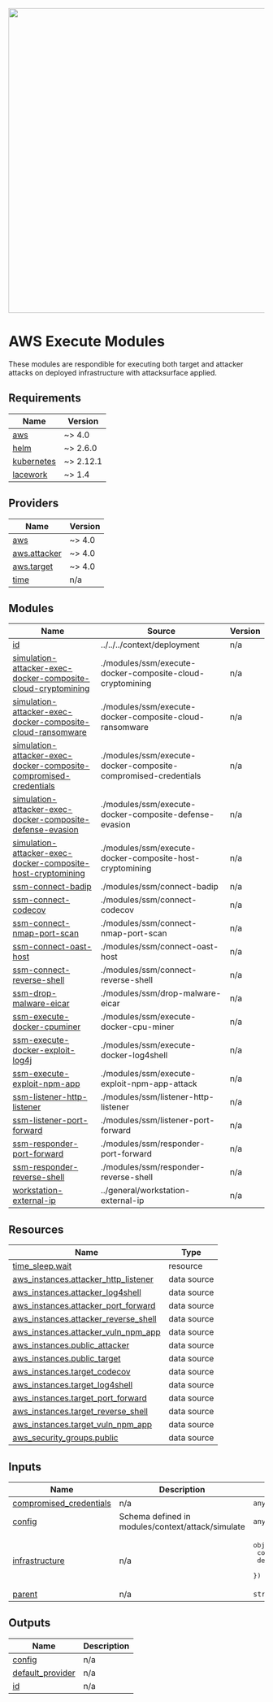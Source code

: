 <a href="https://lacework.com"><img src="https://techally-content.s3-us-west-1.amazonaws.com/public-content/lacework_logo_full.png" width="600"></a>

# AWS Execute Modules

These modules are respondible for executing both target and attacker attacks on deployed infrastructure with attacksurface applied.

## Requirements

| Name | Version |
|------|---------|
| <a name="requirement_aws"></a> [aws](#requirement\_aws) | ~> 4.0 |
| <a name="requirement_helm"></a> [helm](#requirement\_helm) | ~> 2.6.0 |
| <a name="requirement_kubernetes"></a> [kubernetes](#requirement\_kubernetes) | ~> 2.12.1 |
| <a name="requirement_lacework"></a> [lacework](#requirement\_lacework) | ~> 1.4 |

## Providers

| Name | Version |
|------|---------|
| <a name="provider_aws"></a> [aws](#provider\_aws) | ~> 4.0 |
| <a name="provider_aws.attacker"></a> [aws.attacker](#provider\_aws.attacker) | ~> 4.0 |
| <a name="provider_aws.target"></a> [aws.target](#provider\_aws.target) | ~> 4.0 |
| <a name="provider_time"></a> [time](#provider\_time) | n/a |

## Modules

| Name | Source | Version |
|------|--------|---------|
| <a name="module_id"></a> [id](#module\_id) | ../../../context/deployment | n/a |
| <a name="module_simulation-attacker-exec-docker-composite-cloud-cryptomining"></a> [simulation-attacker-exec-docker-composite-cloud-cryptomining](#module\_simulation-attacker-exec-docker-composite-cloud-cryptomining) | ./modules/ssm/execute-docker-composite-cloud-cryptomining | n/a |
| <a name="module_simulation-attacker-exec-docker-composite-cloud-ransomware"></a> [simulation-attacker-exec-docker-composite-cloud-ransomware](#module\_simulation-attacker-exec-docker-composite-cloud-ransomware) | ./modules/ssm/execute-docker-composite-cloud-ransomware | n/a |
| <a name="module_simulation-attacker-exec-docker-composite-compromised-credentials"></a> [simulation-attacker-exec-docker-composite-compromised-credentials](#module\_simulation-attacker-exec-docker-composite-compromised-credentials) | ./modules/ssm/execute-docker-composite-compromised-credentials | n/a |
| <a name="module_simulation-attacker-exec-docker-composite-defense-evasion"></a> [simulation-attacker-exec-docker-composite-defense-evasion](#module\_simulation-attacker-exec-docker-composite-defense-evasion) | ./modules/ssm/execute-docker-composite-defense-evasion | n/a |
| <a name="module_simulation-attacker-exec-docker-composite-host-cryptomining"></a> [simulation-attacker-exec-docker-composite-host-cryptomining](#module\_simulation-attacker-exec-docker-composite-host-cryptomining) | ./modules/ssm/execute-docker-composite-host-cryptomining | n/a |
| <a name="module_ssm-connect-badip"></a> [ssm-connect-badip](#module\_ssm-connect-badip) | ./modules/ssm/connect-badip | n/a |
| <a name="module_ssm-connect-codecov"></a> [ssm-connect-codecov](#module\_ssm-connect-codecov) | ./modules/ssm/connect-codecov | n/a |
| <a name="module_ssm-connect-nmap-port-scan"></a> [ssm-connect-nmap-port-scan](#module\_ssm-connect-nmap-port-scan) | ./modules/ssm/connect-nmap-port-scan | n/a |
| <a name="module_ssm-connect-oast-host"></a> [ssm-connect-oast-host](#module\_ssm-connect-oast-host) | ./modules/ssm/connect-oast-host | n/a |
| <a name="module_ssm-connect-reverse-shell"></a> [ssm-connect-reverse-shell](#module\_ssm-connect-reverse-shell) | ./modules/ssm/connect-reverse-shell | n/a |
| <a name="module_ssm-drop-malware-eicar"></a> [ssm-drop-malware-eicar](#module\_ssm-drop-malware-eicar) | ./modules/ssm/drop-malware-eicar | n/a |
| <a name="module_ssm-execute-docker-cpuminer"></a> [ssm-execute-docker-cpuminer](#module\_ssm-execute-docker-cpuminer) | ./modules/ssm/execute-docker-cpu-miner | n/a |
| <a name="module_ssm-execute-docker-exploit-log4j"></a> [ssm-execute-docker-exploit-log4j](#module\_ssm-execute-docker-exploit-log4j) | ./modules/ssm/execute-docker-log4shell | n/a |
| <a name="module_ssm-execute-exploit-npm-app"></a> [ssm-execute-exploit-npm-app](#module\_ssm-execute-exploit-npm-app) | ./modules/ssm/execute-exploit-npm-app-attack | n/a |
| <a name="module_ssm-listener-http-listener"></a> [ssm-listener-http-listener](#module\_ssm-listener-http-listener) | ./modules/ssm/listener-http-listener | n/a |
| <a name="module_ssm-listener-port-forward"></a> [ssm-listener-port-forward](#module\_ssm-listener-port-forward) | ./modules/ssm/listener-port-forward | n/a |
| <a name="module_ssm-responder-port-forward"></a> [ssm-responder-port-forward](#module\_ssm-responder-port-forward) | ./modules/ssm/responder-port-forward | n/a |
| <a name="module_ssm-responder-reverse-shell"></a> [ssm-responder-reverse-shell](#module\_ssm-responder-reverse-shell) | ./modules/ssm/responder-reverse-shell | n/a |
| <a name="module_workstation-external-ip"></a> [workstation-external-ip](#module\_workstation-external-ip) | ../general/workstation-external-ip | n/a |

## Resources

| Name | Type |
|------|------|
| [time_sleep.wait](https://registry.terraform.io/providers/hashicorp/time/latest/docs/resources/sleep) | resource |
| [aws_instances.attacker_http_listener](https://registry.terraform.io/providers/hashicorp/aws/latest/docs/data-sources/instances) | data source |
| [aws_instances.attacker_log4shell](https://registry.terraform.io/providers/hashicorp/aws/latest/docs/data-sources/instances) | data source |
| [aws_instances.attacker_port_forward](https://registry.terraform.io/providers/hashicorp/aws/latest/docs/data-sources/instances) | data source |
| [aws_instances.attacker_reverse_shell](https://registry.terraform.io/providers/hashicorp/aws/latest/docs/data-sources/instances) | data source |
| [aws_instances.attacker_vuln_npm_app](https://registry.terraform.io/providers/hashicorp/aws/latest/docs/data-sources/instances) | data source |
| [aws_instances.public_attacker](https://registry.terraform.io/providers/hashicorp/aws/latest/docs/data-sources/instances) | data source |
| [aws_instances.public_target](https://registry.terraform.io/providers/hashicorp/aws/latest/docs/data-sources/instances) | data source |
| [aws_instances.target_codecov](https://registry.terraform.io/providers/hashicorp/aws/latest/docs/data-sources/instances) | data source |
| [aws_instances.target_log4shell](https://registry.terraform.io/providers/hashicorp/aws/latest/docs/data-sources/instances) | data source |
| [aws_instances.target_port_forward](https://registry.terraform.io/providers/hashicorp/aws/latest/docs/data-sources/instances) | data source |
| [aws_instances.target_reverse_shell](https://registry.terraform.io/providers/hashicorp/aws/latest/docs/data-sources/instances) | data source |
| [aws_instances.target_vuln_npm_app](https://registry.terraform.io/providers/hashicorp/aws/latest/docs/data-sources/instances) | data source |
| [aws_security_groups.public](https://registry.terraform.io/providers/hashicorp/aws/latest/docs/data-sources/security_groups) | data source |

## Inputs

| Name | Description | Type | Default | Required |
|------|-------------|------|---------|:--------:|
| <a name="input_compromised_credentials"></a> [compromised\_credentials](#input\_compromised\_credentials) | n/a | `any` | n/a | yes |
| <a name="input_config"></a> [config](#input\_config) | Schema defined in modules/context/attack/simulate | `any` | n/a | yes |
| <a name="input_infrastructure"></a> [infrastructure](#input\_infrastructure) | n/a | <pre>object({<br>    config = any<br>    deployed_state = any<br>  })</pre> | n/a | yes |
| <a name="input_parent"></a> [parent](#input\_parent) | n/a | `string` | `null` | no |

## Outputs

| Name | Description |
|------|-------------|
| <a name="output_config"></a> [config](#output\_config) | n/a |
| <a name="output_default_provider"></a> [default\_provider](#output\_default\_provider) | n/a |
| <a name="output_id"></a> [id](#output\_id) | n/a |
